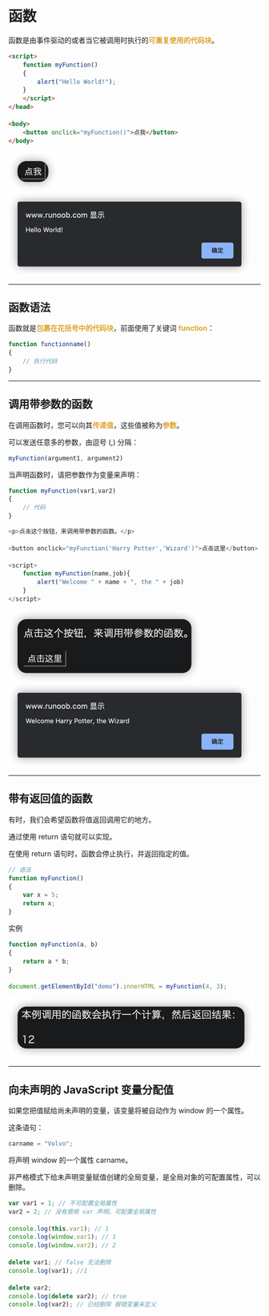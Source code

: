 # 函数
函数是由事件驱动的或者当它被调用时执行的<font color=#dea32c>**可重复使用的代码块**</font>。
```html
<script>
    function myFunction()
    {
        alert("Hello World!");
    }
    </script>
</head>
 
<body>
    <button onclick="myFunction()">点我</button>
</body>
```
![img_10.png](img_10.png)
![img_9.png](img_9.png)
***
## 函数语法
函数就是<font color=#dea32c>**包裹在花括号中的代码块**</font>，前面使用了关键词 <font color=#dea32c>**function**</font>：
```javascript
function functionname()
{
    // 执行代码
}
```
***
## 调用带参数的函数
在调用函数时，您可以向其<font color=#dea32c>**传递值**</font>，这些值被称为<font color=#dea32c>**参数**</font>。

可以发送任意多的参数，由逗号 (,) 分隔：
```javascript
myFunction(argument1, argument2)
```
当声明函数时，请把参数作为变量来声明：
```javascript
function myFunction(var1,var2)
{
    // 代码
}
```
```javascript
<p>点击这个按钮，来调用带参数的函数。</p>

<button onclick="myFunction('Harry Potter','Wizard')">点击这里</button>

<script>
    function myFunction(name,job){
        alert("Welcome " + name + ", the " + job)
    }
</script>
```
![img_11.png](img_11.png)
![img_12.png](img_12.png)
***
## 带有返回值的函数
有时，我们会希望函数将值返回调用它的地方。

通过使用 return 语句就可以实现。

在使用 return 语句时，函数会停止执行，并返回指定的值。
```javascript
// 语法
function myFunction()
{
    var x = 5;
    return x;
}
```
实例
```javascript
function myFunction(a, b)
{
    return a * b;
}
 
document.getElementById("demo").innerHTML = myFunction(4, 3);
```
![img_13.png](img_13.png)
***
## 向未声明的 JavaScript 变量分配值
如果您把值赋给尚未声明的变量，该变量将被自动作为 window 的一个属性。

这条语句：
```javascript
carname = "Volvo";
```
将声明 window 的一个属性 carname。

非严格模式下给未声明变量赋值创建的全局变量，是全局对象的可配置属性，可以删除。
```javascript
var var1 = 1; // 不可配置全局属性
var2 = 2; // 没有使用 var 声明，可配置全局属性

console.log(this.var1); // 1
console.log(window.var1); // 1
console.log(window.var2); // 2

delete var1; // false 无法删除
console.log(var1); //1

delete var2; 
console.log(delete var2); // true
console.log(var2); // 已经删除 报错变量未定义
```
